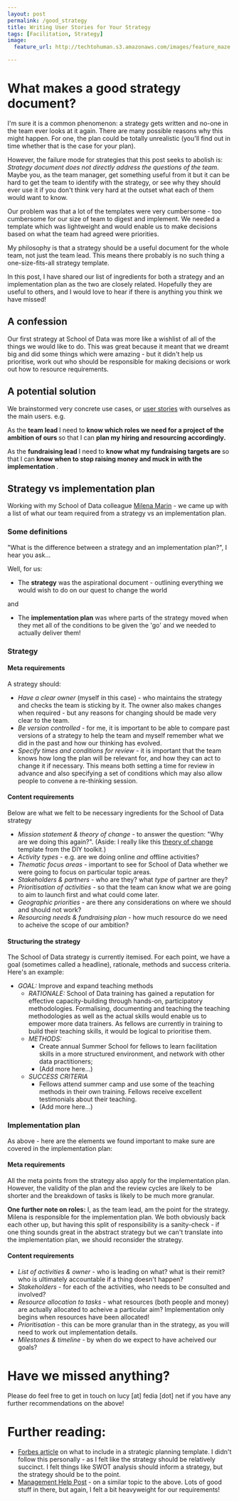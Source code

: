 ```yaml
---
layout: post
permalink: /good_strategy
title: Writing User Stories for Your Strategy
tags: [Facilitation, Strategy]
image: 
  feature_url: http://techtohuman.s3.amazonaws.com/images/feature_maze.jpg

---
```


# What makes a good strategy document?

I'm sure it is a common phenomenon: a strategy gets written and no-one in the team ever looks at it again. There are many possible reasons why this might happen. For one, the plan could be totally unrealistic (you'll find out in time whether that is the case for your plan). 

However, the failure mode for strategies that this post seeks to abolish is: *Strategy document does not directly address the questions of the team*. Maybe you, as the team manager, get something useful from it but it can be hard to get the team to identify with the strategy, or see why they should ever use it if you don't think very hard at the outset what each of them would want to know.  

Our problem was that a lot of the templates were very cumbersome - too cumbersome for our size of team to digest and implement. We needed a template which was lightweight and would enable us to make decisions based on what the team had agreed were priorities. 

My philosophy is that a strategy should be a useful document for the whole team, not just the team lead. This means there probably is no such thing a one-size-fits-all strategy template. 

In this post, I have shared our list of ingredients for both a strategy and an implementation plan as the two are closely related. Hopefully they are useful to others, and I would love to hear if there is anything you think we have missed! 

## A confession 

Our first strategy at School of Data was more like a wishlist of all of the things we would like to do. This was great because it meant that we dreamt big and did some things which were amazing - but it didn't help us prioritise, work out who should be responsible for making decisions or work out how to resource requirements. 

## A potential solution 

We brainstormed very concrete use cases, or [user stories](https://www.gov.uk/service-manual/agile/writing-user-stories.html) with ourselves as the main users. e.g. 

<div class="well">
<p>
As the <strong> team lead </strong> I need to <strong> know which roles we need for a project of the ambition of ours </strong> so that I can <strong> plan my hiring and resourcing accordingly.</strong></p>

As the <strong> fundraising lead </strong> I need to <strong> know what my fundraising targets are </strong> so that I can <strong> know when to stop raising money and muck in with the implementation </strong>. 
</div> 

## Strategy vs implementation plan 

Working with my School of Data colleague [Milena Marin](https://twitter.com/milena_iul) - we came up with a list of what our team required from a strategy vs an implementation plan. 

### Some definitions

"What is the difference between a strategy and an implementation plan?", I hear you ask... 

Well, for us: 

* The <strong>strategy</strong> was the aspirational document - outlining everything we would wish to do on our quest to change the world 

and 

* The <strong>implementation plan</strong> was where parts of the strategy moved when they met all of the conditions to be given the 'go' and we needed to actually deliver them! 

### Strategy 

#### Meta requirements

A strategy should: 

* *Have a clear owner* (myself in this case) - who maintains the strategy and checks the team is sticking by it. The owner also makes changes when required - but any reasons for changing should be made very clear to the team. 
* *Be version controlled* - for me, it is important to be able to compare past versions of a strategy to help the team and myself remember what we did in the past and how our thinking has evolved.
* *Specify times and conditions for review* - it is important that the team knows how long the plan will be relevant for, and how they can act to change it if necessary. This means both setting a time for review in advance and also specifying a set of conditions which may also allow people to convene a re-thinking session.  

#### Content requirements 

Below are what we felt to be necessary ingredients for the School of Data strategy

* *Mission statement & theory of change* - to answer the question: "Why are we doing this again?". (Aside: I really like this [theory of change](http://diytoolkit.org/tools/theory-of-change/) template from the DIY toolkit.) 
* *Activity types* - e.g. are we doing online <em>and</em> offline activities? 
* *Thematic focus areas* - important to see for School of Data whether we were going to focus on particular topic areas. 
* *Stakeholders & partners* - who are they? what *type* of partner are they? 
* *Prioritisation of activities* - so that the team can know what we are going to aim to launch first and what could come later. 
* *Geographic priorities* - are there any considerations on where we should and should not work?  
* *Resourcing needs & fundraising plan* - how much resource do we need to acheive the scope of our ambition?

<a name="structure">

#### Structuring the strategy

The School of Data strategy is currently itemised. For each point, we have a goal (sometimes called a headline), rationale, methods and success criteria. Here's an example: 

* *GOAL:*	 Improve and expand teaching methods 
  * *RATIONALE:* School of Data training has gained a reputation for effective capacity-building through hands-on, participatory methodologies. Formalising, documenting and teaching the teaching methodologies as well as the actual skills would enable us to empower more data trainers. As fellows are currently in training to build their teaching skills, it would be logical to prioritise them.   
  * *METHODS:*
    * Create annual Summer School for fellows to learn facilitation skills in a more structured environment, and network with other data practitioners;
    * (Add more here...) 
  * *SUCCESS CRITERIA*
    * Fellows attend summer camp and use some of the teaching methods in their own training. Fellows receive excellent testimonials about their teaching. 
    * (Add more here...) 


### Implementation plan

As above - here are the elements we found important to make sure are covered in the implementation plan: 

#### Meta requirements

All the meta points from the strategy also apply for the implementation plan. However, the validity of the plan and the review cycles are likely to be shorter and the breakdown of tasks is likely to be much more granular. 

**One further note on roles:** I, as the team lead, am the point for the strategy. Milena is responsible for the implementation plan. We both obviously back each other up, but having this split of responsibility is a sanity-check - if one thing sounds great in the abstract strategy but we can't translate into the implementation plan, we should reconsider the strategy. 

#### Content requirements 

* *List of activities & owner* - who is leading on what? what is their remit? who is ultimately accountable if a thing doesn't happen?
* *Stakeholders* - for each of the activities, who needs to be consulted and involved? 
* *Resource allocation to tasks* - what resources (both people and money) are actually allocated to acheive a particular aim? Implementation only begins when resources have been allocated!
* *Prioritisation* - this can be more granular than in the strategy, as you will need to work out implementation details.  
* *Milestones & timeline* - by when do we expect to have acheived our goals? 

# Have we missed anything? 

Please do feel free to get in touch on lucy [at] fedia [dot] net if you have any further recommendations on the above!

# Further reading: 

* [Forbes article](http://www.forbes.com/sites/davelavinsky/2013/10/18/strategic-plan-template-what-to-include/) on what to include in a strategic planning template. I didn't follow this personally - as I felt like the strategy should be relatively succinct. I felt things like SWOT analysis should inform a strategy, but the strategy should be to the point.
* [Management Help Post](http://managementhelp.org/freenonprofittraining/strategic-plan-framework.htm) - on a similar topic to the above. Lots of good stuff in there, but again, I felt a bit heavyweight for our requirements! 



